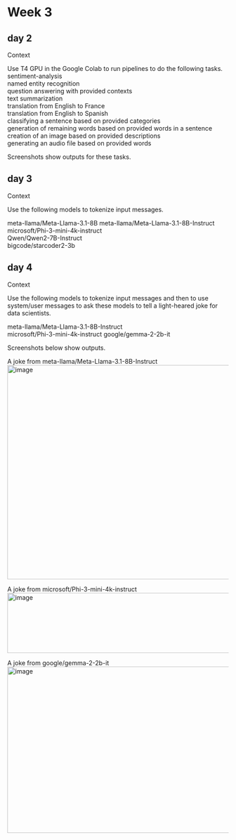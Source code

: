 # Week 3  

## day 2  

Context  

Use T4 GPU in the Google Colab to run pipelines to do the following tasks.  
sentiment-analysis   
named entity recognition  
question answering with provided contexts  
text summarization  
translation from English to France  
translation from English to Spanish  
classifying a sentence based on provided categories  
generation of remaining words based on provided words in a sentence  
creation of an image based on provided descriptions  
generating an audio file based on provided words    


Screenshots show outputs for these tasks.  



## day 3  

Context  

Use the following models to tokenize input messages.  

meta-llama/Meta-Llama-3.1-8B 
meta-llama/Meta-Llama-3.1-8B-Instruct  
microsoft/Phi-3-mini-4k-instruct  
Qwen/Qwen2-7B-Instruct  
bigcode/starcoder2-3b  


## day 4  

Context 

Use the following models to tokenize input messages and then to use system/user messages to ask these models to tell a light-heared joke for data scientists.  

meta-llama/Meta-Llama-3.1-8B-Instruct  
microsoft/Phi-3-mini-4k-instruct 
google/gemma-2-2b-it  

Screenshots below show outputs.  

A joke from meta-llama/Meta-Llama-3.1-8B-Instruct  
<img width="1946" height="488" alt="image" src="https://github.com/user-attachments/assets/f7d316bb-11e2-4da2-888f-f2e1b54724e6" /> 

A joke from microsoft/Phi-3-mini-4k-instruct    
<img width="2574" height="137" alt="image" src="https://github.com/user-attachments/assets/69aa512b-216a-4b3f-99b5-af80cbcc537d" />  

A joke from google/gemma-2-2b-it  
<img width="1233" height="379" alt="image" src="https://github.com/user-attachments/assets/d7ab8ce9-748e-43fd-96fd-520d7ca22e9c" />  









